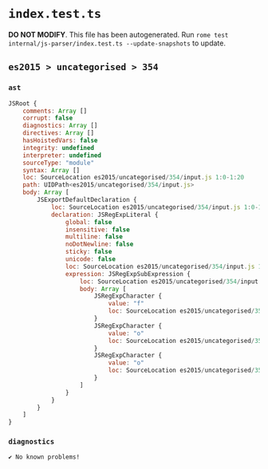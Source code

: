 # `index.test.ts`

**DO NOT MODIFY**. This file has been autogenerated. Run `rome test internal/js-parser/index.test.ts --update-snapshots` to update.

## `es2015 > uncategorised > 354`

### `ast`

```javascript
JSRoot {
	comments: Array []
	corrupt: false
	diagnostics: Array []
	directives: Array []
	hasHoistedVars: false
	integrity: undefined
	interpreter: undefined
	sourceType: "module"
	syntax: Array []
	loc: SourceLocation es2015/uncategorised/354/input.js 1:0-1:20
	path: UIDPath<es2015/uncategorised/354/input.js>
	body: Array [
		JSExportDefaultDeclaration {
			loc: SourceLocation es2015/uncategorised/354/input.js 1:0-1:20
			declaration: JSRegExpLiteral {
				global: false
				insensitive: false
				multiline: false
				noDotNewline: false
				sticky: false
				unicode: false
				loc: SourceLocation es2015/uncategorised/354/input.js 1:15-1:20
				expression: JSRegExpSubExpression {
					loc: SourceLocation es2015/uncategorised/354/input.js 1:16-1:19
					body: Array [
						JSRegExpCharacter {
							value: "f"
							loc: SourceLocation es2015/uncategorised/354/input.js 1:16-1:17
						}
						JSRegExpCharacter {
							value: "o"
							loc: SourceLocation es2015/uncategorised/354/input.js 1:17-1:18
						}
						JSRegExpCharacter {
							value: "o"
							loc: SourceLocation es2015/uncategorised/354/input.js 1:18-1:19
						}
					]
				}
			}
		}
	]
}
```

### `diagnostics`

```
✔ No known problems!

```
